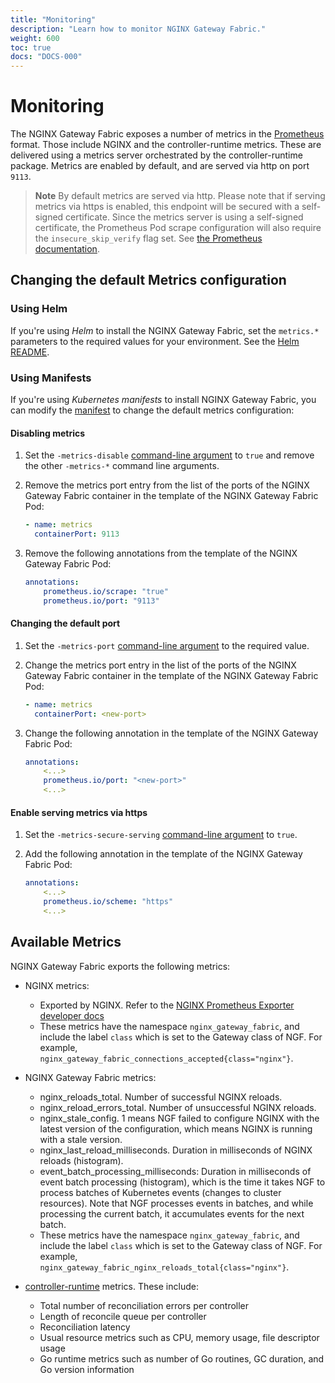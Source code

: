 ```yaml
---
title: "Monitoring"
description: "Learn how to monitor NGINX Gateway Fabric."
weight: 600
toc: true
docs: "DOCS-000"
---
```


# Monitoring

The NGINX Gateway Fabric exposes a number of metrics in the [Prometheus](https://prometheus.io/) format. Those
include NGINX and the controller-runtime metrics. These are delivered using a metrics server orchestrated by the
controller-runtime package. Metrics are enabled by default, and are served via http on port `9113`.

> **Note**
> By default metrics are served via http. Please note that if serving metrics via https is enabled, this
> endpoint will be secured with a self-signed certificate. Since the metrics server is using a self-signed certificate,
> the Prometheus Pod scrape configuration will also require the `insecure_skip_verify` flag set. See
> [the Prometheus documentation](https://prometheus.io/docs/prometheus/latest/configuration/configuration/#tls_config).

## Changing the default Metrics configuration

### Using Helm

If you're using *Helm* to install the NGINX Gateway Fabric, set the `metrics.*` parameters to the required values
for your environment. See the [Helm README](/deploy/helm-chart/README.md).

### Using Manifests

If you're using *Kubernetes manifests* to install NGINX Gateway Fabric, you can modify the
[manifest](/deploy/manifests/nginx-gateway.yaml) to change the default metrics configuration:

#### Disabling metrics

1. Set the `-metrics-disable` [command-line argument](/docs/cli-help.md) to `true` and remove the other `-metrics-*`
   command line arguments.

2. Remove the metrics port entry from the list of the ports of the NGINX Gateway Fabric container in the template
   of the NGINX Gateway Fabric Pod:

    ```yaml
    - name: metrics
      containerPort: 9113
    ```

3. Remove the following annotations from the template of the NGINX Gateway Fabric Pod:

    ```yaml
    annotations:
        prometheus.io/scrape: "true"
        prometheus.io/port: "9113"
    ```

#### Changing the default port

1. Set the `-metrics-port` [command-line argument](/docs/cli-help.md) to the required value.

2. Change the metrics port entry in the list of the ports of the NGINX Gateway Fabric container in the template
   of the NGINX Gateway Fabric Pod:

    ```yaml
    - name: metrics
      containerPort: <new-port>
    ```

3. Change the following annotation in the template of the NGINX Gateway Fabric Pod:

    ```yaml
    annotations:
        <...>
        prometheus.io/port: "<new-port>"
        <...>
    ```

#### Enable serving metrics via https

1. Set the `-metrics-secure-serving` [command-line argument](/docs/cli-help.md) to `true`.

2. Add the following annotation in the template of the NGINX Gateway Fabric Pod:

    ```yaml
    annotations:
        <...>
        prometheus.io/scheme: "https"
        <...>
    ```

## Available Metrics

NGINX Gateway Fabric exports the following metrics:

- NGINX metrics:
  - Exported by NGINX. Refer to the [NGINX Prometheus Exporter developer docs](https://github.com/nginxinc/nginx-prometheus-exporter#metrics-for-nginx-oss)
  - These metrics have the namespace `nginx_gateway_fabric`, and include the label `class` which is set to the
    Gateway class of NGF. For example, `nginx_gateway_fabric_connections_accepted{class="nginx"}`.

- NGINX Gateway Fabric metrics:
  - nginx_reloads_total. Number of successful NGINX reloads.
  - nginx_reload_errors_total. Number of unsuccessful NGINX reloads.
  - nginx_stale_config. 1 means NGF failed to configure NGINX with the latest version of the configuration, which means
    NGINX is running with a stale version.
  - nginx_last_reload_milliseconds. Duration in milliseconds of NGINX reloads (histogram).
  - event_batch_processing_milliseconds: Duration in milliseconds of event batch processing (histogram), which is the
    time it takes NGF to process batches of Kubernetes events (changes to cluster resources). Note that NGF processes
    events in batches, and while processing the current batch, it accumulates events for the next batch.
  - These metrics have the namespace `nginx_gateway_fabric`, and include the label `class` which is set to the
    Gateway class of NGF. For example, `nginx_gateway_fabric_nginx_reloads_total{class="nginx"}`.

- [controller-runtime](https://github.com/kubernetes-sigs/controller-runtime) metrics. These include:
  - Total number of reconciliation errors per controller
  - Length of reconcile queue per controller
  - Reconciliation latency
  - Usual resource metrics such as CPU, memory usage, file descriptor usage
  - Go runtime metrics such as number of Go routines, GC duration, and Go version information
